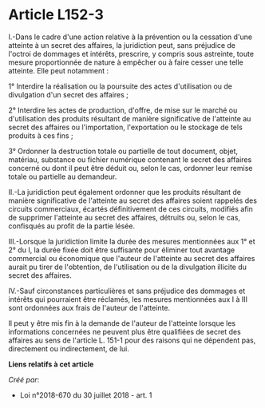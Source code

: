 # Article L152-3

I.-Dans le cadre d'une action relative à la prévention ou la cessation d'une atteinte à un secret des affaires, la
juridiction peut, sans préjudice de l'octroi de dommages et intérêts, prescrire, y compris sous astreinte, toute mesure
proportionnée de nature à empêcher ou à faire cesser une telle atteinte. Elle peut notamment :

1° Interdire la réalisation ou la poursuite des actes d'utilisation ou de divulgation d'un secret des affaires ;

2° Interdire les actes de production, d'offre, de mise sur le marché ou d'utilisation des produits résultant de manière
significative de l'atteinte au secret des affaires ou l'importation, l'exportation ou le stockage de tels produits à ces
fins ;

3° Ordonner la destruction totale ou partielle de tout document, objet, matériau, substance ou fichier numérique contenant le
secret des affaires concerné ou dont il peut être déduit ou, selon le cas, ordonner leur remise totale ou partielle au
demandeur.

II.-La juridiction peut également ordonner que les produits résultant de manière significative de l'atteinte au secret des
affaires soient rappelés des circuits commerciaux, écartés définitivement de ces circuits, modifiés afin de supprimer
l'atteinte au secret des affaires, détruits ou, selon le cas, confisqués au profit de la partie lésée.

III.-Lorsque la juridiction limite la durée des mesures mentionnées aux 1° et 2° du I, la durée fixée doit être suffisante
pour éliminer tout avantage commercial ou économique que l'auteur de l'atteinte au secret des affaires aurait pu tirer de
l'obtention, de l'utilisation ou de la divulgation illicite du secret des affaires.

IV.-Sauf circonstances particulières et sans préjudice des dommages et intérêts qui pourraient être réclamés, les mesures
mentionnées aux I à III sont ordonnées aux frais de l'auteur de l'atteinte.

Il peut y être mis fin à la demande de l'auteur de l'atteinte lorsque les informations concernées ne peuvent plus être
qualifiées de secret des affaires au sens de l'article L. 151-1 pour des raisons qui ne dépendent pas, directement ou
indirectement, de lui.

**Liens relatifs à cet article**

_Créé par_:

  - Loi n°2018-670 du 30 juillet 2018 - art. 1
